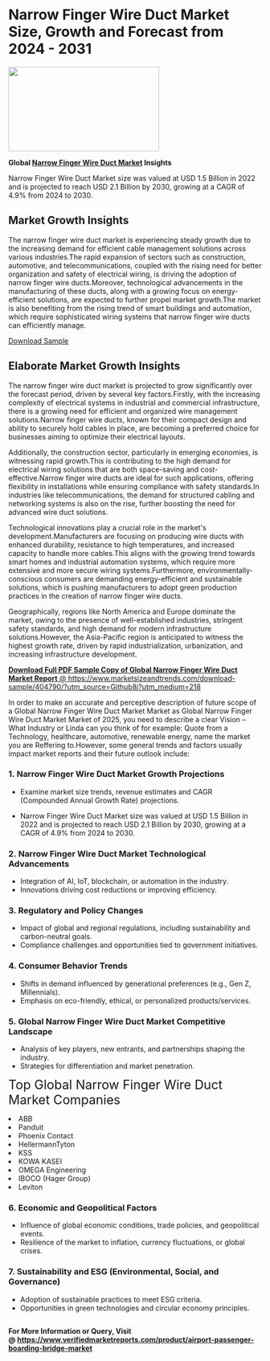 <H1>Narrow Finger Wire Duct Market Size, Growth and Forecast from 2024 - 2031</H1><img class="aligncenter size-medium wp-image-584254" src="https://thirdeyenews.in/wp-content/uploads/2024/09/Global-Market-Research-300x168.jpeg" alt="" width="300" height="168" /><p><strong>Global&nbsp;<a href="https://www.marketsizeandtrends.com/download-sample/404790/?utm_source=Github8j?utm_medium=218">Narrow Finger Wire Duct Market</a> Insights</strong></p><p>Narrow Finger Wire Duct Market size was valued at USD 1.5 Billion in 2022 and is projected to reach USD 2.1 Billion by 2030, growing at a CAGR of 4.9% from 2024 to 2030.</p><p><h2>Market Growth Insights</h2> <p>The narrow finger wire duct market is experiencing steady growth due to the increasing demand for efficient cable management solutions across various industries.The rapid expansion of sectors such as construction, automotive, and telecommunications, coupled with the rising need for better organization and safety of electrical wiring, is driving the adoption of narrow finger wire ducts.Moreover, technological advancements in the manufacturing of these ducts, along with a growing focus on energy-efficient solutions, are expected to further propel market growth.The market is also benefiting from the rising trend of smart buildings and automation, which require sophisticated wiring systems that narrow finger wire ducts can efficiently manage.</p> <p><a href="#">Download Sample</a></p> <h2>Elaborate Market Growth Insights</h2> <p>The narrow finger wire duct market is projected to grow significantly over the forecast period, driven by several key factors.Firstly, with the increasing complexity of electrical systems in industrial and commercial infrastructure, there is a growing need for efficient and organized wire management solutions.Narrow finger wire ducts, known for their compact design and ability to securely hold cables in place, are becoming a preferred choice for businesses aiming to optimize their electrical layouts.</p> <p>Additionally, the construction sector, particularly in emerging economies, is witnessing rapid growth.This is contributing to the high demand for electrical wiring solutions that are both space-saving and cost-effective.Narrow finger wire ducts are ideal for such applications, offering flexibility in installations while ensuring compliance with safety standards.In industries like telecommunications, the demand for structured cabling and networking systems is also on the rise, further boosting the need for advanced wire duct solutions.</p> <p>Technological innovations play a crucial role in the market's development.Manufacturers are focusing on producing wire ducts with enhanced durability, resistance to high temperatures, and increased capacity to handle more cables.This aligns with the growing trend towards smart homes and industrial automation systems, which require more extensive and more secure wiring systems.Furthermore, environmentally-conscious consumers are demanding energy-efficient and sustainable solutions, which is pushing manufacturers to adopt green production practices in the creation of narrow finger wire ducts.</p> <p>Geographically, regions like North America and Europe dominate the market, owing to the presence of well-established industries, stringent safety standards, and high demand for modern infrastructure solutions.However, the Asia-Pacific region is anticipated to witness the highest growth rate, driven by rapid industrialization, urbanization, and increasing infrastructure development.</p> <p><a href="#"></p><p><span class=""><strong>Download Full PDF Sample Copy of Global Narrow Finger Wire Duct Market Report</strong> @ <a href="https://www.marketsizeandtrends.com/download-sample/404790/?utm_source=Github8j?utm_medium=218" target="_blank">https://www.marketsizeandtrends.com/download-sample/404790/?utm_source=Github8j?utm_medium=218</a></span></p><p>In order to make an accurate and perceptive description of future scope of a Global&nbsp;Narrow Finger Wire Duct Market Market as Global&nbsp;Narrow Finger Wire Duct Market Market of 2025, you need to describe a clear Vision &ndash; What Industry or Linda can you think of for example: Quote from a Technology, healthcare, automotive, renewable energy, name the market you are Reffering to.However, some general trends and factors usually impact market reports and their future outlook include:</p><h3>1.&nbsp;<strong>Narrow Finger Wire Duct Market Growth Projections</strong></h3><ul><li>Examine market size trends, revenue estimates and CAGR (Compounded Annual Growth Rate) projections.</li><li><p>Narrow Finger Wire Duct Market size was valued at USD 1.5 Billion in 2022 and is projected to reach USD 2.1 Billion by 2030, growing at a CAGR of 4.9% from 2024 to 2030.</p></li></ul><h3>2.&nbsp;<strong>Narrow Finger Wire Duct Market Technological Advancements</strong></h3><ul><li>Integration of AI, IoT, blockchain, or automation in the industry.</li><li>Innovations driving cost reductions or improving efficiency.</li></ul><h3>3.&nbsp;<strong>Regulatory and Policy Changes</strong></h3><ul><li>Impact of global and regional regulations, including sustainability and carbon-neutral goals.</li><li>Compliance challenges and opportunities tied to government initiatives.</li></ul><h3>4.&nbsp;<strong>Consumer Behavior Trends</strong></h3><ul><li>Shifts in demand influenced by generational preferences (e.g., Gen Z, Millennials).</li><li>Emphasis on eco-friendly, ethical, or personalized products/services.</li></ul><h3>5.&nbsp;<strong>Global Narrow Finger Wire Duct Market Competitive Landscape</strong></h3><ul><li>Analysis of key players, new entrants, and partnerships shaping the industry.</li><li>Strategies for differentiation and market penetration.</li></ul><p data-pm-slice="1 1 []"><span style="color: inherit; font-family: inherit; font-size: 25px;">Top Global Narrow Finger Wire Duct Market Companies</span></p><div class="" data-test-id=""><p><li>ABB</li><li> Panduit</li><li> Phoenix Contact</li><li> HellermannTyton</li><li> KSS</li><li> KOWA KASEI</li><li> OMEGA Engineering</li><li> IBOCO (Hager Group)</li><li> Leviton</li></p></div><h3>6.&nbsp;<strong>Economic and Geopolitical Factors</strong></h3><ul><li>Influence of global economic conditions, trade policies, and geopolitical events.</li><li>Resilience of the market to inflation, currency fluctuations, or global crises.</li></ul><h3>7.&nbsp;<strong>Sustainability and ESG (Environmental, Social, and Governance)</strong></h3><ul><li>Adoption of sustainable practices to meet ESG criteria.</li><li>Opportunities in green technologies and circular economy principles.</li></ul><h2><strong style="font-size: 14px;">For More Information or Query, Visit @&nbsp;</strong><a style="background-color: #ffffff; font-size: 14px;" href="https://www.marketsizeandtrends.com/report/narrow-finger-wire-duct-market/" target="_blank">https://www.verifiedmarketreports.com/product/airport-passenger-boarding-bridge-market</a></h2>